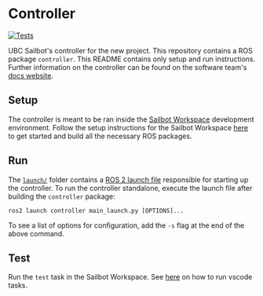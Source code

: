 # Controller

[![Tests](https://github.com/UBCSailbot/controller/actions/workflows/tests.yml/badge.svg)](https://github.com/UBCSailbot/controller/actions/workflows/tests.yml)

UBC Sailbot's controller for the new project. This repository contains a ROS package `controller`. This README
contains only setup and run instructions. Further information on the controller can be found on the software
team's [docs website](https://ubcsailbot.github.io/sailbot_workspace/main/current/controller/overview/).

## Setup

The controller is meant to be ran inside the [Sailbot Workspace](https://github.com/UBCSailbot/sailbot_workspace)
development environment. Follow the setup instructions for the Sailbot Workspace
[here](https://ubcsailbot.github.io/sailbot_workspace/main/current/sailbot_workspace/setup/)
to get started and build all the necessary ROS packages.

## Run

The [`launch/`](./launch/) folder contains a [ROS 2 launch file](https://docs.ros.org/en/humble/Tutorials/Intermediate/Launch/Launch-Main.html)
responsible for starting up the controller. To run the controller standalone, execute the launch file after building
the `controller` package:

``` shell
ros2 launch controller main_launch.py [OPTIONS]...
```

To see a list of options for configuration, add the `-s` flag at the end of the above command.

## Test

Run the `test` task in the Sailbot Workspace. See [here](https://code.visualstudio.com/docs/getstarted/userinterface#_command-palette)
on how to run vscode tasks.

